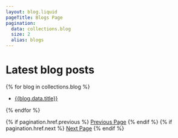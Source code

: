 ```yaml
---
layout: blog.liquid
pageTitle: Blogs Page
pagination:
  data: collections.blog
  size: 2
  alias: blogs
---
```


# Latest blog posts

<div class="font-bold py-2 px-4">
{% for blog in collections.blog %}

- [{{blog.data.title}}]({{blog.url}})

{% endfor %}

</div>

{% if pagination.href.previous %}
<a href="{{pagination.href.previous}}">Previous Page</a>
{% endif %}
{% if pagination.href.next %}
<a href="{{pagination.href.next}}">Next Page</a>
{% endif %}
